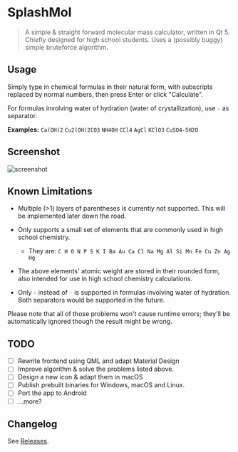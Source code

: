 #  SplashMol
> A simple &amp; straight forward molecular mass calculator, written in Qt 5.
> Chiefly designed for high school students. Uses a (possibly buggy) simple bruteforce algorithm.

## Usage
Simply type in chemical formulas in their natural form, with subscripts replaced by normal numbers, then press Enter or click "Calculate". 

For formulas involving water of hydration (water of crystallization), use `-` as separator.

**Examples:**
`Ca(OH)2`
`Cu2(OH)2CO3`
`NH4OH`
`CCl4`
`AgCl`
`KClO3`
`CuSO4-5H2O`

## Screenshot
![screenshot](https://i.loli.net/2021/01/20/ioFeBlM653v1hPA.png)
## Known Limitations
- Multiple (>1) layers of parentheses is currently not supported. This will be implemented later down the road.
- Only supports a small set of elements that are commonly used in high school chemistry. 

  - They are: `C H O N P S K I Ba Au Ca Cl Na Mg Al Si Mn Fe Cu Zn Ag Hg`
- The above elements' atomic weight are stored in their rounded form, also intended for use in high school chemistry calculations. 
- Only `-` instead of `·` is supported in formulas involving water of hydration. Both separators would be supported in the future. 

Please note that all of those problems won't cause runtime errors; they'll be automatically ignored though the result might be wrong.  
## TODO
- [ ] Rewrite frontend using QML and adapt Material Design
- [ ] Improve algorithm & solve the problems listed above.
- [ ] Design a new icon & adapt them in macOS
- [ ] Publish prebuilt binaries for Windows, macOS and Linux.
- [ ] Port the app to Android 
- [ ] ...more?

## Changelog

See [Releases](https://github.com/CRH6F-A-0464/splashmol/releases).

